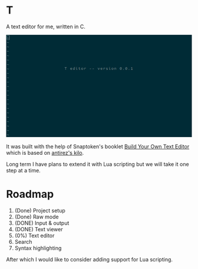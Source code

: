 # T

A text editor for me, written in C. 

![Screenshot of T editor's welcome message](/t.png)

It was built with the help of Snaptoken's booklet [Build Your Own Text Editor][snaptoken] which is based on [antirez's kilo][antirez].

Long term I have plans to extend it with Lua scripting but we will take it one step at a time.

# Roadmap

1. (Done) Project setup
1. (Done) Raw mode
1. (DONE) Input & output
1. (DONE) Text viewer
1. (0%) Text editor
1. Search
1. Syntax highlighting

After which I would like to consider adding support for Lua scripting.

[snaptoken]: http://viewsourcecode.org/snaptoken/kilo/index.html
[antirez]: http://antirez.com/news/108

